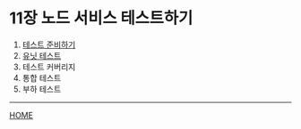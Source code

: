 # 11장 노드 서비스 테스트하기

1. [테스트 준비하기](./01.md)
2. [유닛 테스트](./02.md)
3. 테스트 커버리지
4. 통합 테스트
5. 부하 테스트

-----
[HOME](../../README.md)
